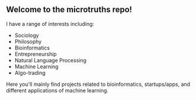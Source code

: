 ## Welcome to the microtruths repo!

I have a range of interests including:  
* Sociology  
* Philosophy  
* Bioinformatics  
* Entrepreneurship  
* Natural Language Processing
* Machine Learning  
* Algo-trading  

Here you'll mainly find projects related to bioinformatics, startups/apps, and different applications of machine learning.

<!---
microtruths/microtruths is a ✨ special ✨ repository because its `README.md` (this file) appears on your GitHub profile.
You can click the Preview link to take a look at your changes.
--->
